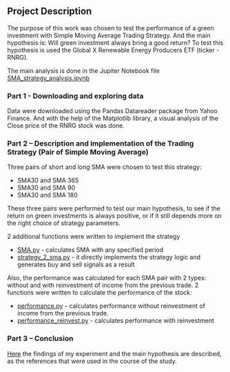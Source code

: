 ## Project Description
The purpose of this work was chosen to test the performance of a green investment with Simple Moving Average Trading Strategy. And the main hypothesis is: Will green investment always bring a good return?
To test this hypothesis is used the Global X Renewable Energy Producers ETF (ticker - RNRG).

The main analysis is done in the Jupiter Notebook file [SMA_strategy_analysis.ipynb](https://github.com/IrinaPukhlova/Investment-strategy/blob/main/SMA_strategy/SMA_strategy_analysis.ipynb)

### Part 1 - Downloading and exploring data
Data were downloaded using the Pandas Datareader package from Yahoo Finance. And with the help of the Matplotlib library, a visual analysis of the Close price of the RNRG stock was done.


### Part 2 – Description and implementation of the Trading Strategy (Pair of Simple Moving Average)
Three pairs of short and long SMA were chosen to test this strategy:
- SMA30 and SMA 365
- SMA30 and SMA 90
- SMA30 and SMA 180

These three pairs were performed to test our main hypothesis, to see if the return on green investments is always positive, or if it still depends more on the right choice of strategy parameters.

2 additional functions were written to implement the strategy
- [SMA.py](https://github.com/IrinaPukhlova/Investment-strategy/blob/main/SMA_strategy/functions/SMA.py) - calculates SMA with any specified period
- [strategy_2_sma.py](https://github.com/IrinaPukhlova/Investment-strategy/blob/main/SMA_strategy/functions/strategy_2_sma.py) - it directly implements the strategy logic and generates buy and sell signals as a result

Also,  the performance was calculated for each SMA pair with 2 types: without and with reinvestment of income from the previous trade.
2 functions were written to calculate the performance of the stock:
- [performance.py](https://github.com/IrinaPukhlova/Investment-strategy/blob/main/SMA_strategy/functions/performance.py) - calculates performance without reinvestment of income from the previous trade.
- [performance_reinvest.py](https://github.com/IrinaPukhlova/Investment-strategy/blob/main/SMA_strategy/functions/performance_reinvest.py) - calculates performance with reinvestment

### Part 3 – Conclusion
[Here](SMA_strategy_analysis.ipynb/-#Conclusion-) the findings of my experiment and the main hypothesis are described, as the references that were used in the course of the study.
